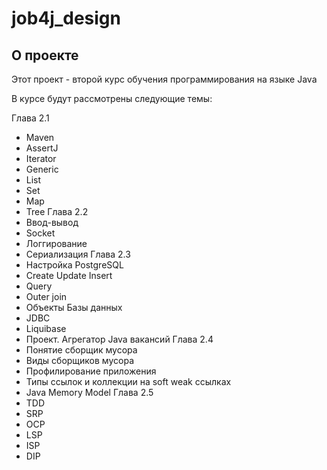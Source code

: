 # job4j_design

## О проекте

Этот проект - второй курс обучения программирования на языке Java

В курсе будут рассмотрены следующие темы:

Глава 2.1
- Maven
- AssertJ
- Iterator
- Generic
- List
- Set
- Map
- Tree
Глава 2.2
- Ввод-вывод
- Socket
- Логгирование
- Сериализация
Глава 2.3
- Настройка PostgreSQL
- Create Update Insert
- Query
- Outer join
- Объекты Базы данных
- JDBC
- Liquibase
- Проект. Агрегатор Java вакансий
Глава 2.4
- Понятие сборщик мусора
- Виды сборщиков мусора
- Профилирование приложения
- Типы ссылок и коллекции на soft weak ссылках
- Java Memory Model
Глава 2.5
- TDD
- SRP
- OCP
- LSP
- ISP
- DIP
